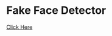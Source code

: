 # Fake Face Detector

[Click Here](https://abhishekyelley-fake-face-detector-streamlit-app-6sxe4p.streamlit.app/)
